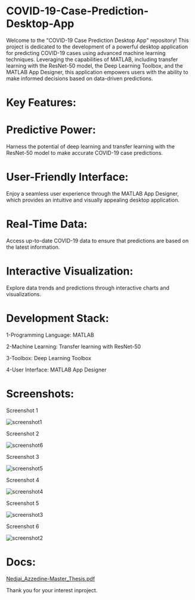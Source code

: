 # COVID-19-Case-Prediction-Desktop-App
Welcome to the "COVID-19 Case Prediction Desktop App" repository! This project is dedicated to the development of a powerful desktop application for predicting COVID-19 cases using advanced machine learning techniques. Leveraging the capabilities of MATLAB, including transfer learning with the ResNet-50 model, the Deep Learning Toolbox, and the MATLAB App Designer, this application empowers users with the ability to make informed decisions based on data-driven predictions.

# Key Features:

# Predictive Power:
Harness the potential of deep learning and transfer learning with the ResNet-50 model to make accurate COVID-19 case predictions.

# User-Friendly Interface:
Enjoy a seamless user experience through the MATLAB App Designer, which provides an intuitive and visually appealing desktop application.

# Real-Time Data:
Access up-to-date COVID-19 data to ensure that predictions are based on the latest information.

# Interactive Visualization:
Explore data trends and predictions through interactive charts and visualizations.



# Development Stack:

1-Programming Language: MATLAB

2-Machine Learning: Transfer learning with ResNet-50

3-Toolbox: Deep Learning Toolbox

4-User Interface: MATLAB App Designer

# Screenshots:

Screenshot 1

![screenshot1](https://github.com/AzzedineNed/COVID-19-Case-Prediction-Desktop-App/assets/121098331/19c98e7b-9513-473e-a52d-27fe7330a2b2)

Screenshot 2

![screenshot6](https://github.com/AzzedineNed/COVID-19-Case-Prediction-Desktop-App/assets/121098331/23c7a403-ee08-4a5b-b2e7-6dcb3a6470cf)


Screenshot 3

![screenshot5](https://github.com/AzzedineNed/COVID-19-Case-Prediction-Desktop-App/assets/121098331/f78aef53-4b20-46cc-ac6f-0fdebbe13e4b)


Screenshot 4

![screenshot4](https://github.com/AzzedineNed/COVID-19-Case-Prediction-Desktop-App/assets/121098331/9a166eee-1434-489c-8ef9-d039e30d0c60)


Screenshot 5

![screenshot3](https://github.com/AzzedineNed/COVID-19-Case-Prediction-Desktop-App/assets/121098331/3710298f-0b3c-457c-8bc3-2519ea4022f0)


Screenshot 6

![screenshot2](https://github.com/AzzedineNed/COVID-19-Case-Prediction-Desktop-App/assets/121098331/833e49f2-0bb6-49bd-822e-e2f8498c197e)



# Docs:
[Nedjai_Azzedine-Master_Thesis.pdf](https://github.com/AzzedineNed/COVID-19-Case-Prediction-Desktop-App/files/12708744/Nedjai_Azzedine-Master_Thesis.pdf)


Thank you for your interest inproject.
